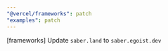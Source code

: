 ```yaml
---
"@vercel/frameworks": patch
"examples": patch
---
```


[frameworks] Update `saber.land` to `saber.egoist.dev`
